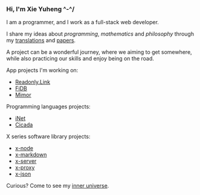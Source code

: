 ### Hi, I'm Xie Yuheng ^-^/

I am a programmer, and I work as a full-stack web developer.

I share my ideas about _programming_, _mathematics_ and _philosophy_
through my [translations](TRANSLATIONS.md) and [papers](PAPERS.md).

A project can be a wonderful journey,
where we aiming to get somewhere, while also
practicing our skills and enjoy being on the road.

App projects I'm working on:

- [Readonly.Link](https://readonly.link)
- [FiDB](https://fidb.app)
- [Mimor](https://mimor.app)

Programming languages projects:

- [iNet](https://inet.run)
- [Cicada](https://cicada-lang.org)

X series software library projects:

- [x-node](https://github.com/xieyuheng/x-node)
- [x-markdown](https://github.com/xieyuheng/x-markdown)
- [x-server](https://github.com/xieyuheng/x-server)
- [x-proxy](https://github.com/xieyuheng/x-proxy)
- [x-json](https://github.com/xieyuheng/x-json)

Curious? Come to see my [inner universe](https://github.com/xieyuheng/inner).
